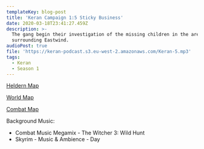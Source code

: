 ```yaml
---
templateKey: blog-post
title: 'Keran Campaign 1:5 Sticky Business'
date: 2020-03-18T23:41:27.459Z
description: >-
  The gang begin their investigation of the missing children in the areas
  surrounding Eastwind.
audioPost: true
file: 'https://keran-podcast.s3.eu-west-2.amazonaws.com/Keran-5.mp3'
tags:
  - Keran
  - Season 1
---
```

[Heldern Map](https://keran-podcast.s3.eu-west-2.amazonaws.com/photo_2020-03-18+23.35.35.jpeg)

[World Map](https://keran-podcast.s3.eu-west-2.amazonaws.com/photo_2020-03-18+23.35.35.jpeg)

[Combat Map](https://keran-podcast.s3.eu-west-2.amazonaws.com/photo_2020-03-18+22.41.20.jpeg)

Background Music:
* Combat Music Megamix - The Witcher 3: Wild Hunt
* Skyrim - Music & Ambience - Day
